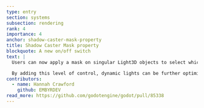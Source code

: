 ```yaml
---
type: entry
section: systems
subsection: rendering
rank: 4
importance: 4
anchor: shadow-caster-mask-property
title: Shadow Caster Mask property
blockquote: A new on/off switch
text: |
  Users can now apply a mask on singular Light3D objects to select which rendering layers are considered when casting shadows.

  By adding this level of control, dynamic lights can be further optimized and shadows selectively turned on/off.
contributors:
  - name: Hannah Crawford
    github: EMBYRDEV
read_more: https://github.com/godotengine/godot/pull/85338
---
```


